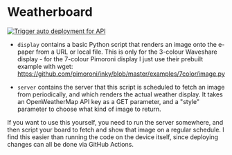 # Weatherboard

[![Trigger auto deployment for API](https://github.com/svopper/weatherboard/actions/workflows/weatherboard-api-ca-AutoDeployTrigger.yml/badge.svg)](https://github.com/svopper/weatherboard/actions/workflows/weatherboard-api-ca-AutoDeployTrigger.yml)

- `display` contains a basic Python script that renders an image onto the e-paper from a URL or local file. This is only for the 3-colour Waveshare display - for the 7-colour Pimoroni display I just use their prebuilt example with wget: https://github.com/pimoroni/inky/blob/master/examples/7color/image.py

- `server` contains the server that this script is scheduled to fetch an image from periodically, and which renders the actual weather display. It takes an OpenWeatherMap API key as a GET parameter, and a "style" parameter to choose what kind of image to return.

If you want to use this yourself, you need to run the server somewhere, and then script your board to fetch and show that image on a regular schedule. I find this easier than running the code on the device itself, since deploying changes can all be done via GitHub Actions.
